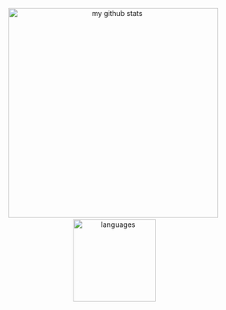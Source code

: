 
<!-- My GitHub stats with buefy theme ❤️ -->
<a align="center">
<p align="center">
<img src="https://github-readme-stats.vercel.app/api?username=yafiabiyyu&show_icons=true&theme=tokyonight" alt="my github stats" width="420"/>&nbsp;<img src="https://github-readme-stats.vercel.app/api/top-langs/?username=yafiabiyyu&layout=compact&theme=tokyonight" alt="languages" height="165">
</p>
</a>
